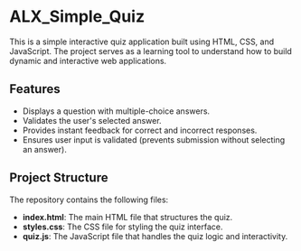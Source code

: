 # ALX_Simple_Quiz

This is a simple interactive quiz application built using HTML, CSS, and JavaScript. The project serves as a learning tool to understand how to build dynamic and interactive web applications.

## Features

- Displays a question with multiple-choice answers.
- Validates the user's selected answer.
- Provides instant feedback for correct and incorrect responses.
- Ensures user input is validated (prevents submission without selecting an answer).

## Project Structure

The repository contains the following files:

- **index.html**: The main HTML file that structures the quiz.
- **styles.css**: The CSS file for styling the quiz interface.
- **quiz.js**: The JavaScript file that handles the quiz logic and interactivity.

 
